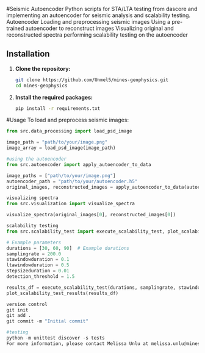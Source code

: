 #Seismic Autoencoder 
Python scripts for STA/LTA testing from dascore and implementing an autoencoder for seismic analysis and scalability testing. 
Autoencoder 
  Loading and preprocessing seismic images 
  Using a pre-trained autoencoder to reconstruct images 
  Visualizing original and reconstructed spectra 
  performing scalability testing on the autoencoder 


## Installation

1. **Clone the repository:**
    ```sh
    git clone https://github.com/Unmel5/mines-geophysics.git
    cd mines-geophysics
    ```

2. **Install the required packages:**
    ```sh
    pip install -r requirements.txt
    ```
#Usage
To load and preprocess seismic images:

```python
from src.data_processing import load_psd_image

image_path = "path/to/your/image.png"
image_array = load_psd_image(image_path)

#using the autoencoder 
from src.autoencoder import apply_autoencoder_to_data

image_paths = ["path/to/your/image.png"]
autoencoder_path = "path/to/your/autoencoder.h5"
original_images, reconstructed_images = apply_autoencoder_to_data(autoencoder_path, image_paths)

visualizing spectra 
from src.visualization import visualize_spectra

visualize_spectra(original_images[0], reconstructed_images[0])

scalability testing 
from src.scalability_test import execute_scalability_test, plot_scalability_test_results

# Example parameters
durations = [30, 60, 90]  # Example durations
samplingrate = 200.0
stawindowduration = 0.1
ltawindowduration = 0.5
stepsizeduration = 0.01
detection_threshold = 1.5

results_df = execute_scalability_test(durations, samplingrate, stawindowduration, ltawindowduration, stepsizeduration, detection_threshold)
plot_scalability_test_results(results_df)

version control 
git init 
git add . 
git commit -m "Initial commit" 

#testing 
python -m unittest discover -s tests
For more information, please contact Melissa Unlu at melissa.unlu@mines.edu 




